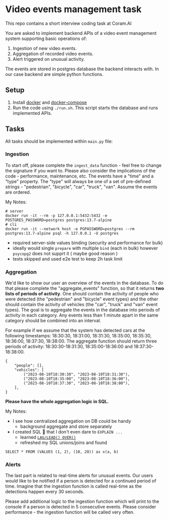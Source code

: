 # Video events management task

This repo contains a short interview coding task at Coram.AI

You are asked to implement backend APIs of a video event management system supporting basic operations of:
1. Ingestion of new video events.
2. Aggregation of recorded video events.
3. Alert triggered on unusual activity.

The events are stored in postgres database the backend interacts with. In our case backend are simple python functions.

## Setup
1. Install [docker](https://docs.docker.com/engine/install/) and [docker-compose](https://docs.docker.com/compose/install/)
2. Run the code using `./run.sh`. This script starts the database and runs implemented APIs.

## Tasks
All tasks should be implemented within `main.py` file:

### Ingestion
To start off, please complete the `ingest_data` function - feel free to change the signature if you want to. Please also consider the implications of the code - performance, maintenance, etc.
The events have a "time" and a "type" property. The "type" will always be one of a set of pre-defined strings - "pedestrian", "bicycle", "car", "truck", "van". Assume the events are ordered.

My Notes:
```shell
# server
docker run -it --rm -p 127.0.0.1:5432:5432 -e POSTGRES_PASSWORD=postgres postgres:13.7-alpine
# cli
docker run -it --network host -e PGPASSWORD=postgres --rm postgres:13.7-alpine psql -h 127.0.0.1 -U postgres
```
- required server-side values binding (security and performance for bulk)
- ideally would single `prepare` with multiple `bind` (each in bulk) however `psycopg2` does not supprt it ( maybe good reason )
- tests skipped and used e2e test to keep 2h task limit

### Aggregation
We'd like to show our user an overview of the events in the database. To do that please complete the "aggregate_events" function, so that it returns **two lists of periods of activity**. One should contain the activity of people who were detected (the "pedestrian" and "bicycle" event types) and the other should contain the activity of vehicles (the "car", "truck" and "van" event types).
The goal is to aggregate the events in the database into periods of activity in each category. Any events less than 1 minute apart in the same category should be combined into an interval.

For example if we assume that the system has detected cars at the following timestamps: 18:30:30, 18:31:00, 18:31:30, 18:35:00, 18:35:30, 18:36:00, 18:37:30, 18:38:00. The aggregate function should return three periods of activity: 18:30:30-18:31:30, 18:35:00-18:36:00 and 18:37:30-18:38:00.

```
{
    "people": [],
    "vehicles": [
        ("2023-08-10T18:30:30", "2023-08-10T18:31:30"),
        ("2023-08-10T18:35:00", "2023-08-10T18:36:00"),
        ("2023-08-10T18:37:30", "2023-08-10T18:38:00"),
    ],
}
```
**Please have the whole aggregation logic in SQL.**

My Notes:
- I see how centralized aggregation on DB could be handy
  - background aggregate and store separately
- I created SQL 👾 that I don't even dare to `EXPLAIN ...`
  - learned [`LAG/LEAD() OVER()`](https://www.postgresql.org/docs/13/functions-window.html)
  - refreshed my SQL unions/joins and found
```
SELECT * FROM (VALUES (1, 2), (10, 20)) as x(a, b)
```

### Alerts
The last part is related to real-time alerts for unusual events. Our users would like to be notified if a person is detected for a continued period of time. Imagine that the ingestion function is called real-time as the detections happen every 30 seconds.

Please add additional logic to the ingestion function which will print to the console if a person is detected in 5 consecutive events. Please consider performance - the ingestion function will be called very often.
